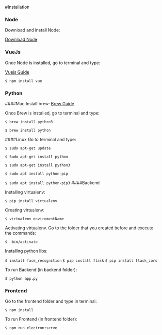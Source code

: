 #Installation

### Node

Download and install Node:

[Download Node](https://nodejs.org/en/download/)

### VueJs

Once Node is installed, go to terminal and type:

[Vuejs Guide](https://vuejs.org/v2/guide/installation.html)

`$ npm install vue`

### Python
####Mac
Install brew:
[Brew Guide](https://brew.sh/)

Once Brew is installed, go to terminal and type:

`$ brew install python3`

`$ brew install python`

####Linux
Go to terminal and type:

`$ sudo apt-get update`

`$ Sudo apt-get install python`

`$ sudo apt-get install python3`

`$ sudo apt install python-pip`

`$ sudo apt install python-pip3`
####Backend

Installing virtualenv:

 `$ pip install virtualenv`

Creating virtualenv:

 `$ virtualenv enviromentName`

Activating virtualenv. 
Go to the folder that you created  before and execute the commands:

`$  bin/activate`

Installing python libs:

`$ install face_recognition`
`$ pip install flask`
`$ pip install flask_cors`

To run Backend (in backend folder):

`$ python app.py`

### Frontend

Go to the frontend folder and type in terminal:

`$ npm install`

To run Frontend (in frontend folder):

`$ npm run electron:serve`
